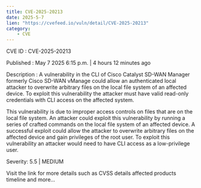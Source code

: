 ```yaml
---
title: CVE-2025-20213
date: 2025-5-7
lien: "https://cvefeed.io/vuln/detail/CVE-2025-20213"
category:
    - CVE
---
```


CVE ID : CVE-2025-20213

Published :  May 7
2025
6:15 p.m. | 4 hours
12 minutes ago

Description : A vulnerability in the CLI of Cisco Catalyst SD-WAN Manager
formerly Cisco SD-WAN vManage
could allow an authenticated
local attacker to overwrite arbitrary files on the local file system of an affected device. To exploit this vulnerability
the attacker must have valid read-only credentials with CLI access on the affected system.

This vulnerability is due to improper access controls on files that are on the local file system. An attacker could exploit this vulnerability by running a series of crafted commands on the local file system of an affected device. A successful exploit could allow the attacker to overwrite arbitrary files on the affected device and gain privileges of the root user. To exploit this vulnerability
an attacker would need to have CLI access as a low-privilege user.

Severity: 5.5 | MEDIUM

Visit the link for more details
such as CVSS details
affected products
timeline
and more...
